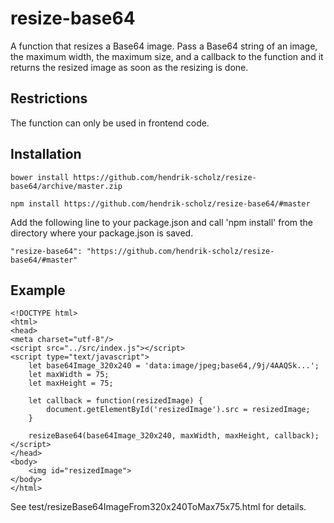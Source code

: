 # resize-base64

A function that resizes a Base64 image. Pass a Base64 string of an image, the maximum width, the maximum size, and a callback to the function and it returns the resized image as soon as the resizing is done.

## Restrictions

The function can only be used in frontend code. 

## Installation

```
bower install https://github.com/hendrik-scholz/resize-base64/archive/master.zip
```

```
npm install https://github.com/hendrik-scholz/resize-base64/#master
```

Add the following line to your package.json and call 'npm install' from the directory
where your package.json is saved.

```
"resize-base64": "https://github.com/hendrik-scholz/resize-base64/#master"
```

## Example

```
<!DOCTYPE html>
<html>
<head>
<meta charset="utf-8"/>
<script src="../src/index.js"></script>
<script type="text/javascript">
	let base64Image_320x240 = 'data:image/jpeg;base64,/9j/4AAQSk...';
	let maxWidth = 75;
	let maxHeight = 75;
	
	let callback = function(resizedImage) {
		document.getElementById('resizedImage').src = resizedImage;
	}
	
	resizeBase64(base64Image_320x240, maxWidth, maxHeight, callback);
</script>
</head>
<body>
	<img id="resizedImage">
</body>
</html>
```

See test/resizeBase64ImageFrom320x240ToMax75x75.html for details.